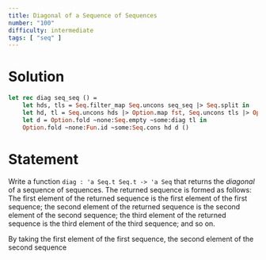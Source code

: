 ```yaml
---
title: Diagonal of a Sequence of Sequences
number: "100"
difficulty: intermediate
tags: [ "seq" ]
---
```


# Solution

```ocaml
let rec diag seq_seq () =
    let hds, tls = Seq.filter_map Seq.uncons seq_seq |> Seq.split in
    let hd, tl = Seq.uncons hds |> Option.map fst, Seq.uncons tls |> Option.map snd in
    let d = Option.fold ~none:Seq.empty ~some:diag tl in
    Option.fold ~none:Fun.id ~some:Seq.cons hd d ()
```

# Statement

Write a function `diag : 'a Seq.t Seq.t -> 'a Seq` that returns the _diagonal_
of a sequence of sequences. The returned sequence is formed as follows:
The first element of the returned sequence is the first element of the first
sequence; the second element of the returned sequence is the second element of
the second sequence; the third element of the returned sequence is the third
element of the third sequence; and so on.


By taking the first element of the
first sequence, the second element of the second sequence


